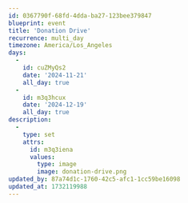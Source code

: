 ```yaml
---
id: 0367790f-68fd-4dda-ba27-123bee379847
blueprint: event
title: 'Donation Drive'
recurrence: multi_day
timezone: America/Los_Angeles
days:
  -
    id: cuZMyQs2
    date: '2024-11-21'
    all_day: true
  -
    id: m3q3hcux
    date: '2024-12-19'
    all_day: true
description:
  -
    type: set
    attrs:
      id: m3q3iena
      values:
        type: image
        image: donation-drive.png
updated_by: 87a74d1c-1760-42c5-afc1-1cc59be16098
updated_at: 1732119988
---
```

